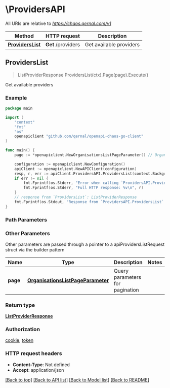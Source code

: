 # \ProvidersAPI

All URIs are relative to *https://chaos.qernal.com/v1*

Method | HTTP request | Description
------------- | ------------- | -------------
[**ProvidersList**](ProvidersAPI.md#ProvidersList) | **Get** /providers | Get available providers



## ProvidersList

> ListProviderResponse ProvidersList(ctx).Page(page).Execute()

Get available providers



### Example

```go
package main

import (
	"context"
	"fmt"
	"os"
	openapiclient "github.com/qernal/openapi-chaos-go-client"
)

func main() {
	page := *openapiclient.NewOrganisationsListPageParameter() // OrganisationsListPageParameter | Query parameters for pagination (optional)

	configuration := openapiclient.NewConfiguration()
	apiClient := openapiclient.NewAPIClient(configuration)
	resp, r, err := apiClient.ProvidersAPI.ProvidersList(context.Background()).Page(page).Execute()
	if err != nil {
		fmt.Fprintf(os.Stderr, "Error when calling `ProvidersAPI.ProvidersList``: %v\n", err)
		fmt.Fprintf(os.Stderr, "Full HTTP response: %v\n", r)
	}
	// response from `ProvidersList`: ListProviderResponse
	fmt.Fprintf(os.Stdout, "Response from `ProvidersAPI.ProvidersList`: %v\n", resp)
}
```

### Path Parameters



### Other Parameters

Other parameters are passed through a pointer to a apiProvidersListRequest struct via the builder pattern


Name | Type | Description  | Notes
------------- | ------------- | ------------- | -------------
 **page** | [**OrganisationsListPageParameter**](OrganisationsListPageParameter.md) | Query parameters for pagination | 

### Return type

[**ListProviderResponse**](ListProviderResponse.md)

### Authorization

[cookie](../README.md#cookie), [token](../README.md#token)

### HTTP request headers

- **Content-Type**: Not defined
- **Accept**: application/json

[[Back to top]](#) [[Back to API list]](../README.md#documentation-for-api-endpoints)
[[Back to Model list]](../README.md#documentation-for-models)
[[Back to README]](../README.md)

